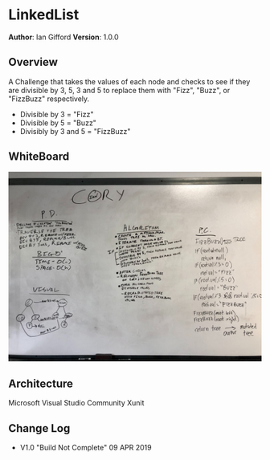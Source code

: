 # LinkedList

**Author**: Ian Gifford
**Version**: 1.0.0

## Overview
A Challenge that takes the values of each node and checks to see if they are divisible by 3, 5, 3 and 5 to replace them with "Fizz", "Buzz", or "FizzBuzz" respectively.

- Divisible by 3 = "Fizz"
- Divisible by 5 = "Buzz"
- Divisibly by 3 and 5 = "FizzBuzz"

## WhiteBoard
![Whiteboard](https://github.com/IanGifford261/Data-Structures-And-Algorithms/blob/master/Assets/CoryandIanwb1.jpg)


## Architecture
Microsoft Visual Studio Community
Xunit

## Change Log
- V1.0 "Build Not Complete" 09 APR 2019
